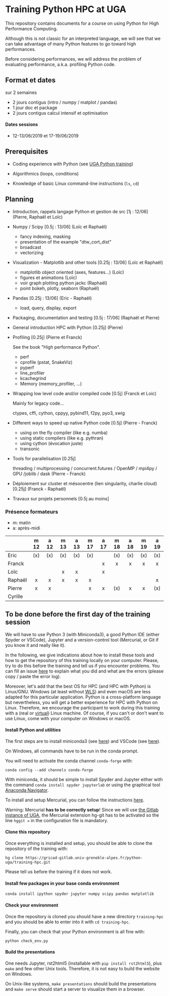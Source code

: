 # Training Python HPC at UGA

This repository contains documents for a course on using Python for High
Performance Computing.

Although this is not classic for an interpreted language, we will see that we
can take advantage of many Python features to go toward high performances.

Before considering performances, we will address the problem of evaluating
performance, a.k.a. profiling Python code.



## Format et dates

sur 2 semaines

- 2 jours contigus (intro / numpy / matplot / pandas)
- 1 jour doc et package
- 2 jours contigus calcul intensif et optimisation

#### Dates sessions

- 12-13/06/2019 et 17-19/06/2019

## Prerequisites

- Coding experience with Python (see [UGA Python
  training](https://gricad-gitlab.univ-grenoble-alpes.fr/python-uga/py-training-2017))

- Algorithmics (loops, conditions)

- Knowledge of basic Linux command-line instructions (`ls`, `cd`)

## Planning

- Introduction, rappels langage Python et gestion de src [1j : 12/06] (Pierre,
Raphaël et Loïc)

- Numpy / Scipy [0.5j : 13/06] (Loïc et Raphaël)

  - fancy indexing, masking
  - presentation of the example "dtw_cort_dist"
  - broadcast
  - vectorizing

- Visualization - Matplotlib and other tools [0.25j : 13/06] (Loïc et Raphaël)

  - matplotlib object oriented (axes, features...) (Loïc)
  - figures et animations (Loïc)
  - voir graph plotting python jackc (Raphaël)
  - point bokeh, plotly, seaborn (Raphaël)

- Pandas [0.25j : 13/06] (Eric - Raphaël)
  - load, query, display, export

- Packaging, documentation and testing [0.5j : 17/06] (Raphaël et Pierre)

- General introduction HPC with Python [0.25j] (Pierre)

- Profiling [0.25j] (Pierre et Franck)

  See the book "High performance Python".

  - perf
  - cprofile (pstat, SnakeViz)
  - pyperf
  - line_profiler
  - kcachegrind
  - Memory (memory_profiler, ...)

- Wrapping low level code and/or compiled code [0.5j] (Franck et Loic)

  Mainly for legacy code...

  ctypes, cffi, cython, cppyy, pybind11, f2py, pyo3, swig

- Different ways to speed up native Python code [0.5j] (Pierre - Franck)

  - using on the fly compiler (like e.g. numba)
  - using static compilers (like e.g. pythran)
  - using cython (évocation juste)
  - transonic

- Tools for parallelisation [0.25j]

  threading / multiprocessing / concurrent.futures / OpenMP / mpi4py / GPU /joblib / dask (Pierre - Franck)

- Déploiement sur cluster et mésocentre (lien singularity, charlie cloud) [0.25j] (Franck - Raphaël)

- Travaux sur projets personnels [0.5j au moins]


### Présence formateurs

- m: matin
- a: après-midi

|         | m 12 | a 12 | m 13 | a 13 | m 17 | a 17 | m 18 | a 18 | m 19 | a 19 |
|---------|:----:|:----:|:----:|:----:|:----:|:----:|:----:|:----:|:----:|:----:|
| Eric    | (x)  | (x)  | (x)  | (x)  | (x)  |      | (x)  | (x)  | (x)  | (x)  |
| Franck  |      |      |      |      |      |  x   |  x   |  x   |  x   |  x   |
| Loïc    |      |      |  x   |  x   |      |  x   |      |      |      |      |
| Raphaël |  x   |   x  |  x   |  x   |  x   |      |      |      |      |  x   |
| Pierre  |  x   |   x  |      |      |  x   |  x   | (x)  |  x   |  x   | (x)  |
| Cyrille |      |      |      |      |      |      |      |      |      |      |

## To be done before the first day of the training session

We will have to use Python 3 (with Miniconda3), a good Python IDE (either
Spyder or VSCode), Jupyter and a version-control tool (Mercurial, or Git if you
know it and really like it).

In the following, we give indications about how to install these tools and how
to get the repository of this training locally on your computer. Please, try to
do this before the training and tell us if you encounter problems. You can fill
an issue
[here](https://gricad-gitlab.univ-grenoble-alpes.fr/python-uga/training-hpc/issues)
to explain what you did and what are the errors (please copy / paste the error
log).

Moreover, let's add that the best OS for HPC (and HPC with Python) is
Linux/GNU. Windows (at least without
[WLS](https://en.wikipedia.org/wiki/Windows_Subsystem_for_Linux)) and even
macOS are less adapted for this particular application. Python is a
cross-platform language but nevertheless, you will get a better experience for
HPC with Python on Linux. Therefore, we encourage the participant to work
during this training with a (real or
[virtual](https://www.virtualbox.org/wiki/Downloads)) Linux machine. Of course,
if you can't or don't want to use Linux, come with your computer on Windows or
macOS.

#### Install Python and utilities

The first steps are to install miniconda3 (see
[here](https://docs.conda.io/en/latest/miniconda.html)) and VSCode (see
[here](https://code.visualstudio.com/download)).

On Windows, all commands have to be run in the conda prompt.

You will need to activate the conda channel `conda-forge` with:

```conda config --add channels conda-forge```

With miniconda, it should be simple to install Spyder and Jupyter either with
the command `conda install spyder jupyterlab` or using the graphical tool
[Anaconda Navigator](https://docs.anaconda.com/anaconda/navigator/).

To install and setup Mercurial, you can follow the instructions
[here](https://fluiddyn.readthedocs.io/en/latest/mercurial_bitbucket.html).

Warning: Mercurial **has to be correctly setup**! Since we will use [the Gitlab
instance of UGA](https://gricad-gitlab.univ-grenoble-alpes.fr), the Mercurial
extension hg-git has to be activated so the line `hggit =` in the configuration
file is mandatory.

#### Clone this repository

Once everything is installed and setup, you should be able to clone the
repository of the training with:

```hg clone https://gricad-gitlab.univ-grenoble-alpes.fr/python-uga/training-hpc.git```

Please tell us before the training if it does not work.

#### Install few packages in your base conda environment

```
conda install ipython spyder jupyter numpy scipy pandas matplotlib
```

#### Check your environment

Once the repository is cloned you should have a new directory `training-hpc`
and you should be able to enter into it with `cd training-hpc`.

Finally, you can check that your Python environment is all fine with:

```python check_env.py```

#### Build the presentations

One needs Jupyter, rst2html5 (installable with `pip install rst2html5`), plus
`make` and few other Unix tools. Therefore, it is not easy to build the website
on Windows.

On Unix-like systems, `make presentations` should build the presentations and
`make serve` should start a server to visualize them in a browser.
